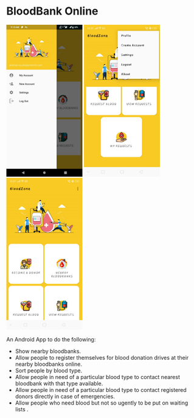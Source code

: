 # BloodBank Online

<img src="blood1.jpeg" alt="Screen 1" width="200" height="400"> <img src="blood2.jpeg" alt="Screen 2" width="200" height="400"> <img src="blood3.jpeg" alt="Screen 3" width="200" height="400">

An Android App to do the following:

- Show nearby bloodbanks.
- Allow people to register themselves for blood donation drives at their nearby bloodbanks online.
- Sort people by blood type.
- Allow people in need of a particular blood type to contact nearest bloodbank with that type available.
- Allow people in need of a particular blood type to contact registered donors directly in case of emergencies.
- Allow people who need blood but not so ugently to be put on waiting lists .
